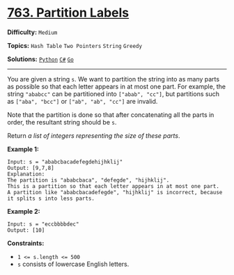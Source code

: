 # [763. Partition Labels](https://leetcode.com/problems/partition-labels/)

**Difficulty:** `Medium`

**Topics:** `Hash Table` `Two Pointers` `String` `Greedy`

**Solutions:** [`Python`](../../src/python/challenges/problems/partition_labels_test.py) [`C#`](../../src/csharp/challenges/Problems/PartitionLabels.cs) [`Go`](../../src/go/challenges/problems/partition_labels_test.go)

---

You are given a string `s`. We want to partition the string into as many parts as possible so that each letter appears in at most one part. For example, the string `"ababcc"` can be partitioned into `["abab", "cc"]`, but partitions such as `["aba", "bcc"]` or `["ab", "ab", "cc"]` are invalid.

Note that the partition is done so that after concatenating all the parts in order, the resultant string should be `s`.

Return *a list of integers representing the size of these parts*.

**Example 1:**

```
Input: s = "ababcbacadefegdehijhklij"
Output: [9,7,8]
Explanation:
The partition is "ababcbaca", "defegde", "hijhklij".
This is a partition so that each letter appears in at most one part.
A partition like "ababcbacadefegde", "hijhklij" is incorrect, because it splits s into less parts.
```

**Example 2:**

```
Input: s = "eccbbbbdec"
Output: [10]
```

**Constraints:**

* `1 <= s.length <= 500`
* `s` consists of lowercase English letters.